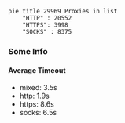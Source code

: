 
```mermaid
pie title 29969 Proxies in list
    "HTTP" : 20552
    "HTTPS": 3998
    "SOCKS" : 8375
```

### Some Info
#### Average Timeout

- mixed: 3.5s
- http: 1.9s
- https: 8.6s
- socks: 6.5s